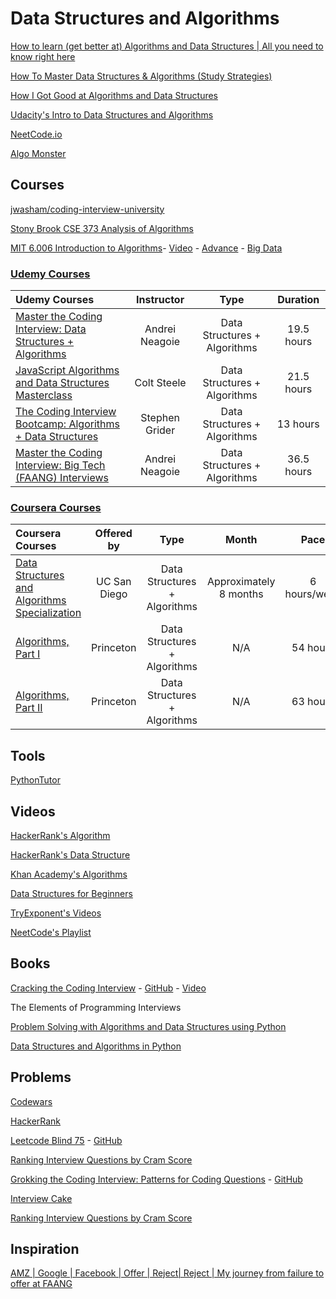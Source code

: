 # Data Structures and Algorithms

[How to learn (get better at) Algorithms and Data Structures | All you need to know right here](https://www.youtube.com/watch?v=qdd-iLFPaT0)

[How To Master Data Structures & Algorithms (Study Strategies)](https://www.youtube.com/watch?v=P8Znk6Cu1Ww)

[How I Got Good at Algorithms and Data Structures](https://www.youtube.com/watch?v=9-ubSA9GA3o)

[Udacity's Intro to Data Structures and Algorithms](https://www.udacity.com/course/data-structures-and-algorithms-in-python--ud513)

[NeetCode.io](https://NeetCode.io)

[Algo Monster](https://algo.monster/)

## Courses

[jwasham/coding-interview-university](https://github.com/jwasham/coding-interview-university)

[Stony Brook CSE 373 Analysis of Algorithms ](https://www.youtube.com/playlist?list=PLOtl7M3yp-DX6ic0HGT0PUX_wiNmkWkXx)

[MIT 6.006 Introduction to Algorithms](https://ocw.mit.edu/courses/electrical-engineering-and-computer-science/6-006-introduction-to-algorithms-fall-2011/)- [Video](https://www.youtube.com/playlist?list=PLUl4u3cNGP61Oq3tWYp6V_F-5jb5L2iHb) - [Advance](https://www.youtube.com/playlist?list=PLUl4u3cNGP61hsJNdULdudlRL493b-XZf) - [Big Data](https://www.youtube.com/playlist?list=PL2SOU6wwxB0v1kQTpqpuu5kEJo2i-iUyf)

### [Udemy Courses](https://github.com/vicxny/Udemy)
Udemy Courses | Instructor | Type | Duration |
:-- | :--: | :--: | :--: |
[Master the Coding Interview: Data Structures + Algorithms](https://www.udemy.com/course/master-the-coding-interview-data-structures-algorithms/learn/lecture/12202018?start=15#overview) | Andrei Neagoie | Data Structures + Algorithms | 19.5 hours |
[JavaScript Algorithms and Data Structures Masterclass](https://www.udemy.com/course/js-algorithms-and-data-structures-masterclass/) | Colt Steele | Data Structures + Algorithms | 21.5 hours |
[The Coding Interview Bootcamp: Algorithms + Data Structures](https://www.udemy.com/course/coding-interview-bootcamp-algorithms-and-data-structure/) | Stephen Grider | Data Structures + Algorithms | 13 hours |
[Master the Coding Interview: Big Tech (FAANG) Interviews](https://www.udemy.com/course/master-the-coding-interview-big-tech-faang-interviews/) | Andrei Neagoie | Data Structures + Algorithms | 36.5 hours |

### [Coursera Courses](https://github.com/vicxny/Coursera)
Coursera Courses | Offered by | Type | Month | Pace |
:-- | :--: | :--: | :--: | :--: |
[Data Structures and Algorithms Specialization](https://www.coursera.org/learn/algorithms-part1) | UC San Diego  | Data Structures + Algorithms| Approximately 8 months | 6 hours/week |
[Algorithms, Part I](https://www.coursera.org/learn/algorithms-part1) | Princeton | Data Structures + Algorithms| N/A | 54 hours |
[Algorithms, Part II](https://www.coursera.org/learn/algorithms-part2) | Princeton | Data Structures + Algorithms| N/A | 63 hours |

## Tools

[PythonTutor](https://pythontutor.com/)

## Videos

[HackerRank's Algorithm](https://www.youtube.com/playlist?list=PLI1t_8YX-ApvMthLj56t1Rf-Buio5Y8KL)

[HackerRank's Data Structure](https://www.youtube.com/watch?v=IhJGJG-9Dx8&list=PLI1t_8YX-Apv-UiRlnZwqqrRT8D1RhriX)

[Khan Academy's Algorithms](https://www.khanacademy.org/computing/computer-science/algorithms)

[Data Structures for Beginners](https://www.youtube.com/watch?v=YOfXMQnUlZY)

[TryExponent's Videos](https://www.tryexponent.com/courses/software-engineering/data-structures/sorting-algorithms)

[NeetCode's Playlist](https://www.youtube.com/c/NeetCode/playlists) 

## Books

[Cracking the Coding Interview](https://github.com/yogathanh99/Books/blob/master/Cracking.the.Coding.Interview.6th.Edition.pdf) - [GitHub](https://github.com/vicxny/Cracking-The-Coding-Interview) - [Video](https://www.youtube.com/watch?v=yG0RhKFTonw)

The Elements of Programming Interviews

[Problem Solving with Algorithms and Data Structures using Python](https://runestone.academy/ns/books/published/pythonds/index.html)

[Data Structures and Algorithms in Python](http://xpzhang.me/teach/DS19_Fall/book.pdf)



## Problems

[Codewars](https://www.codewars.com/)

[HackerRank](https://www.hackerrank.com/interview/interview-preparation-kit)

[Leetcode Blind 75](https://leetcode.com/discuss/general-discussion/460599/blind-75-leetcode-questions) - [GitHub](https://github.com/vicxny/Data-Structures-and-Algorithms/tree/main/Leetcode-BLIND-75)

[Ranking Interview Questions by Cram Score](https://jeremyaguilon.me/blog/ranking_interview_questions_by_cram_score)

[Grokking the Coding Interview: Patterns for Coding Questions](https://www.educative.io/courses/grokking-the-coding-interview) - [GitHub](https://github.com/vicxny/Grokking-the-Coding-Interview-Patterns-for-Coding-Questions)

[Interview Cake](https://www.interviewcake.com/)

[Ranking Interview Questions by Cram Score](https://jeremyaguilon.me/blog/ranking_interview_questions_by_cram_score)

## Inspiration
[AMZ | Google | Facebook | Offer | Reject| Reject | My journey from failure to offer at FAANG](https://leetcode.com/discuss/interview-experience/716202/amz-google-facebook-offer-reject-reject-my-journey-from-failure-to-offer-at-faang)
